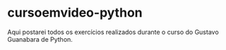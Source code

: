 # cursoemvideo-python
Aqui postarei todos os exercícios realizados durante o curso do Gustavo Guanabara de Python.
